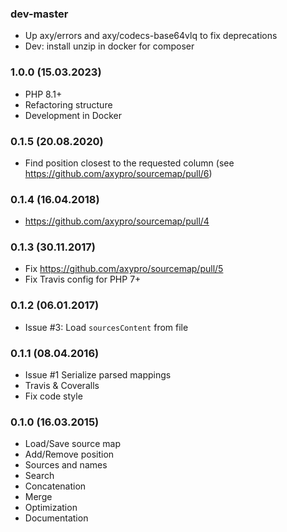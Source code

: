 ### dev-master

* Up axy/errors and axy/codecs-base64vlq to fix deprecations
* Dev: install unzip in docker for composer

### 1.0.0 (15.03.2023)

* PHP 8.1+
* Refactoring structure
* Development in Docker

### 0.1.5 (20.08.2020)

* Find position closest to the requested column (see https://github.com/axypro/sourcemap/pull/6)

### 0.1.4 (16.04.2018)

* https://github.com/axypro/sourcemap/pull/4

### 0.1.3 (30.11.2017)

* Fix https://github.com/axypro/sourcemap/pull/5
* Fix Travis config for PHP 7+

### 0.1.2 (06.01.2017)

* Issue #3: Load `sourcesContent` from file

### 0.1.1 (08.04.2016)

* Issue #1 Serialize parsed mappings
* Travis & Coveralls
* Fix code style

### 0.1.0 (16.03.2015)

* Load/Save source map
* Add/Remove position
* Sources and names
* Search
* Concatenation
* Merge
* Optimization
* Documentation
